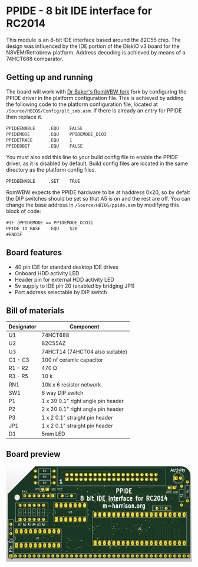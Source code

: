 # PPIDE - 8 bit IDE interface for RC2014

This module is an 8-bit IDE interface based around the 82C55 chip. The design was influenced by the IDE portion of the DiskIO v3 board for the N8VEM/Retrobrew platform. Address decoding is achieved by means of a 74HCT688 comparator.

## Getting up and running

The board will work with [Dr Baker's RomWBW fork](https://github.com/sbelectronics/RomWBW) fork by configuring the PPIDE driver in the platform configuration file. This is achieved by adding the following code to the platform configuration file, located at ```/Source/HBIOS/Config/plt_smb.asm```. If there is already an entry for PPIDE then replace it.

```
PPIDEENABLE     .EQU    FALSE    
PPIDEMODE       .EQU    PPIDEMODE_DIO3  
PPIDETRACE      .EQU    1              
PPIDE8BIT       .EQU    FALSE    
```

You must also add this line to your build config file to enable the PPIDE driver, as it is disabled by default. Build config files are located in the same directory as the platform config files.
```
PPIDEENABLE     .SET    TRUE
```

RomWBW expects the PPIDE hardware to be at haddress 0x20, so by defalt the DIP switches should be set so that A5 is on and the rest are off. You can change the base address in ```/Source/HBIOS/ppide.asm``` by modifying this block of code:

```
#IF (PPIDEMODE == PPIDEMODE_DIO3)
PPIDE_IO_BASE	.EQU	$20
#ENDIF
```

## Board features

* 40 pin IDE for standard desktop IDE drives
* Onboard HDD activity LED
* Header pin for external HDD activity LED
* 5v supply to IDE pin 20 (enabled by bridging JP1)
* Port address selectable by DIP switch

## Bill of materials


| Designator | Component |
|---|---|
| U1 | 74HCT688 |
| U2 | 82C55AZ |
| U3 | 74HCT14 (74HCT04 also suitable) |
| C1 - C3 | 100 nf ceramic capacitor |
| R1 - R2 | 470 Ω |
| R3 - R5 | 10 k |
| RN1 | 10k x 6 resistor network |
| SW1 | 6 way DIP switch |
| P1 | 1 x 39 0.1" right angle pin header |
| P2 | 2 x 20 0.1" right angle pin header |
| P3 | 1 x 2 0.1" straight pin header |
| JP1 | 1 x 2 0.1" straight pin header |
| D1 | 5mm LED |

## Board preview

![alt text][logo]

[logo]: https://github.com/mattybigback/RC2014/blob/master/Boards/PPIDE/PPIDE_small.png "PPIDE Board Render"
